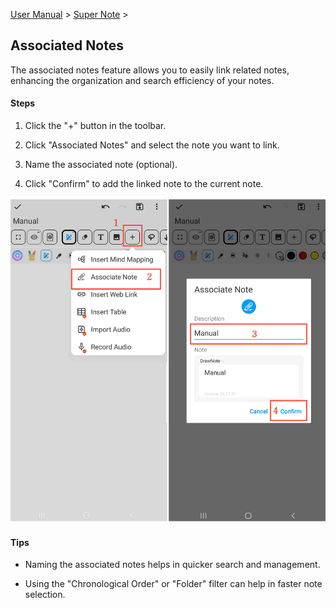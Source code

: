 
[User Manual](/dragonnest/drawnote/manual/en) > [Super Note](/dragonnest/drawnote/manual/en/super_note) >

Associated Notes
---

The associated notes feature allows you to easily link related notes, enhancing the organization and search efficiency of your notes.

#### Steps

1. Click the "+" button in the toolbar.

2. Click "Associated Notes" and select the note you want to link.

3. Name the associated note (optional).

4. Click "Confirm" to add the linked note to the current note.

![](imgs/associated_notes.png)

#### Tips

- Naming the associated notes helps in quicker search and management.

- Using the "Chronological Order" or "Folder" filter can help in faster note selection.